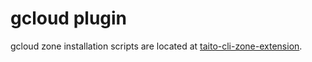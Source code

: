 # gcloud plugin

gcloud zone installation scripts are located at [taito-cli-zone-extension](https://github.com/TaitoUnited/taito-cli-zone-extension).
